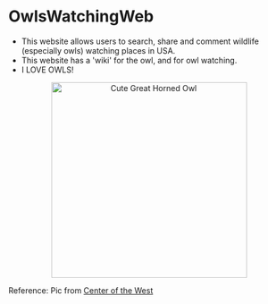 # OwlsWatchingWeb
- This website allows users to search, share and comment wildlife (especially owls) watching places in USA.
- This website has a 'wiki' for the owl, and for owl watching.
- I LOVE OWLS!

<p align="center">
  <img src="https://centerofthewest.org/wp-content/uploads/2013/10/gho-2.jpg" width="350" alt="Cute Great Horned Owl">
</p>
Reference: Pic from <a href="https://centerofthewest.org/2013/10/15/my-favorite-facts-about-great-horned-owls/">Center of the West</a>
